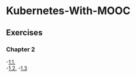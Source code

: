 # Kubernetes-With-MOOC

## Exercises

### Chapter 2

-[1.1.](https://github.com/ShehzadKhuwaja/Kubernetes-With-MOOC/tree/main/1.1)  
-[1.2.](https://github.com/ShehzadKhuwaja/Kubernetes-With-MOOC/tree/1.2/1.2)
-[1.3](https://github.com/ShehzadKhuwaja/Kubernetes-With-MOOC/tree/1.3/1.1)